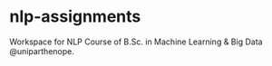 # nlp-assignments
Workspace for NLP Course of B.Sc. in Machine Learning &amp; Big Data @uniparthenope.
